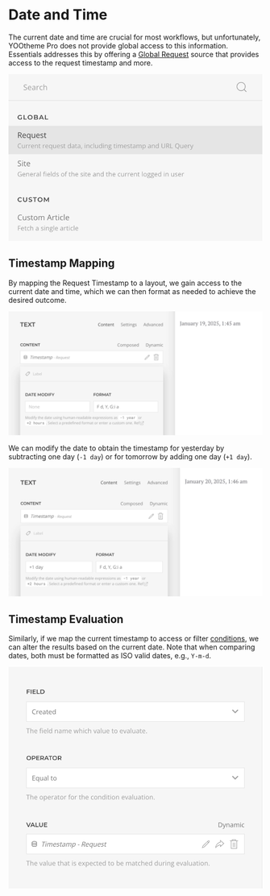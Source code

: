 # Date and Time

The current date and time are crucial for most workflows, but unfortunately, YOOtheme Pro does not provide global access to this information. Essentials addresses this by offering a [Global Request](./addons/sources/request-source) source that provides access to the request timestamp and more.

![Global Request Source](./addons/sources/assets/global/request-source.webp)

## Timestamp Mapping

By mapping the Request Timestamp to a layout, we gain access to the current date and time, which we can then format as needed to achieve the desired outcome.

![Request Timestamp Format](./assets/datetime/request-timestamp-format.webp)

We can modify the date to obtain the timestamp for yesterday by subtracting one day (`-1 day`) or for tomorrow by adding one day (`+1 day`).

![Request Timestamp Alter](./assets/datetime/request-timestamp-alter.webp)

## Timestamp Evaluation

Similarly, if we map the current timestamp to access or filter [conditions](./conditions), we can alter the results based on the current date. Note that when comparing dates, both must be formatted as ISO valid dates, e.g., `Y-m-d`.

![Request Timestamp Evaluation](./assets/datetime/request-timestamp-evaluation.webp)
